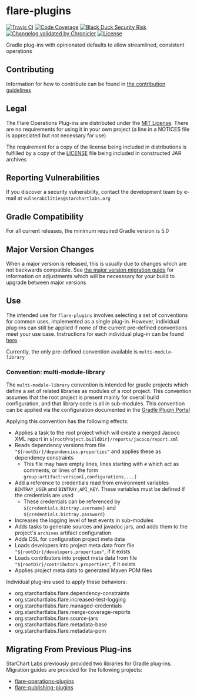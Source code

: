 # flare-plugins

[![Travis CI](https://img.shields.io/travis/com/StarChart-Labs/flare-plugins.svg?branch=master)](https://travis-ci.com/StarChart-Labs/flare-plugins) [![Code Coverage](https://img.shields.io/codecov/c/github/StarChart-Labs/flare-plugins.svg)](https://codecov.io/github/StarChart-Labs/flare-plugins) [![Black Duck Security Risk](https://copilot.blackducksoftware.com/github/repos/StarChart-Labs/flare-plugins/branches/master/badge-risk.svg)](https://copilot.blackducksoftware.com/github/repos/StarChart-Labs/flare-plugins/branches/master) [![Changelog validated by Chronicler](https://chronicler.starchartlabs.org/images/changelog-chronicler-success.png)](https://chronicler.starchartlabs.org/) [![License](https://img.shields.io/badge/License-MIT-blue.svg)](https://opensource.org/licenses/MIT)

Gradle plug-ins with opinionated defaults to allow streamlined, consistent operations

## Contributing

Information for how to contribute can be found in [the contribution guidelines](./docs/CONTRIBUTING.md)

## Legal

The Flare Operations Plug-ins are distributed under the [MIT License](https://opensource.org/licenses/MIT). There are no requirements for using it in your own project (a line in a NOTICES file is appreciated but not necessary for use)

The requirement for a copy of the license being included in distributions is fulfilled by a copy of the [LICENSE](./LICENSE) file being included in constructed JAR archives

## Reporting Vulnerabilities

If you discover a security vulnerability, contact the development team by e-mail at `vulnerabilities@starchartlabs.org`

## Gradle Compatibility

For all current releases, the minimum required Gradle version is 5.0

## Major Version Changes

When a major version is released, this is usually due to changes which are not backwards compatible. See [the major version migration guide](./docs/MAJOR_VERSION_MIGRATION_GUIDE.md) for information on adjustments which will be necesssary for your build to upgrade between major versions

## Use

The intended use for `flare-plugins` involves selecting a set of conventions for common uses, implemented as a single plug-in. However, individual plug-ins can still be applied if none of the current pre-defined conventions meet your use case. Instructions for each individual plug-in can be found [here](./docs/PLUGINS.md).

Currently, the only pre-defined convention available is `multi-module-library`

### Convention: multi-module-library

The `multi-module-library` convention is intended for gradle projects which define a set of related libraries as modules of a root project. This convention assumes that the root project is present mainly for overall build configuration, and that library code is all in sub-modules. This convention can be applied via the configuration documented in the [Gradle Plugin Portal](https://plugins.gradle.org/plugin/org.starchartlabs.flare.multi-module-library)

Applying this convention has the following effects:

- Applies a task to the root project which will create a merged Jacoco XML report in `${rootProject.buildDir}/reports/jacoco/report.xml`
- Reads dependency versions from file `"${rootDir}/dependencies.properties"` and applies these as dependency constraints
  - This file may have empty lines, lines starting with `#` which act as comments, or lines of the form `group:artifact:version[,configurations,...]`
- Add a reference to credentials read from environment variables `BINTRAY_USER` and `BINTRAY_API_KEY`. These variables must be defined if the credentials are used
  - These credentials can be referenced by `${credentials.bintray.username}` and `${credentials.bintray.password}`
- Increases the logging level of test events in sub-modules
- Adds tasks to generate sources and javadoc jars, and adds them to the project's `archives` artifact configuration
- Adds DSL for configuration project meta data
- Loads developers into project meta data from file `"${rootDir}/developers.properties"`, if it exists
- Loads contributors into project meta data from file `"${rootDir}/contributors.properties"`, if it exists
- Applies project meta data to generated Maven POM files

Individual plug-ins used to apply these behaviors:

- org.starchartlabs.flare.dependency-constraints
- org.starchartlabs.flare.increased-test-logging
- org.starchartlabs.flare.managed-credentials
- org.starchartlabs.flare.merge-coverage-reports
- org.starchartlabs.flare.source-jars
- org.starchartlabs.flare.metadata-base
- org.starchartlabs.flare.metadata-pom

## Migrating From Previous Plug-ins

StarChart Labs previously provided two libraries for Gradle plug-ins. Migration guides are provided for the following projects:

- [flare-operations-plugins](./docs/FLARE_OPERATIONS_MIGRATION.md)
- [flare-publishing-plugins](./docs/FLARE_PUBLISHING_MIGRATION.md)
